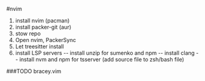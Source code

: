 #nvim
1. install nvim (pacman)
2. install packer-git (aur)
3. stow repo
4. Open nvim, PackerSync
5. Let treesitter install
6. install LSP servers
-- install unzip for sumenko and npm 
-- install clang
-- install nvm and npm for tsserver (add source file to zsh/bash file)


###TODO
bracey.vim

